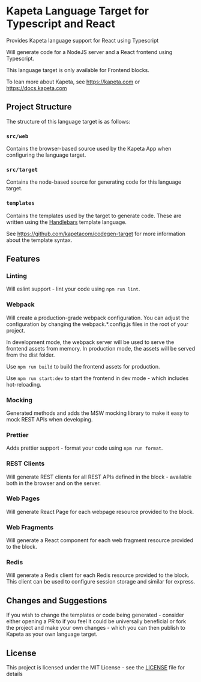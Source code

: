 # Kapeta Language Target for Typescript and React

Provides Kapeta language support for React using Typescript

Will generate code for a NodeJS server and a React frontend using Typescript.

This language target is only available for Frontend blocks.

To lean more about Kapeta, see https://kapeta.com or https://docs.kapeta.com

## Project Structure
The structure of this language target is as follows:

### `src/web`
Contains the browser-based source used by the Kapeta App when configuring the language target.

### `src/target`
Contains the node-based source for generating code for this language target.

### `templates`
Contains the templates used by the target to generate code. These are written using the [Handlebars](https://handlebarsjs.com/) template language.

See https://github.com/kapetacom/codegen-target for more information about the template syntax.

## Features

### Linting
Will eslint support - lint your code using `npm run lint`.

### Webpack
Will create a production-grade webpack configuration. You can adjust the configuration by 
changing the webpack.*.config.js files in the root of your project.

In development mode, the webpack server will be used to serve the frontend assets from memory.
In production mode, the assets will be served from the dist folder.

Use `npm run build` to build the frontend assets for production.

Use `npm run start:dev` to start the frontend in dev mode - which includes hot-reloading.

### Mocking
Generated methods and adds the MSW mocking library to make it easy to mock REST APIs when developing.

### Prettier
Adds prettier support - format your code using `npm run format`.

### REST Clients
Will generate REST clients for all REST APIs defined in the block - available both 
in the browser and on the server.

### Web Pages
Will generate React Page for each webpage resource provided to the block.

### Web Fragments
Will generate a React component for each web fragment resource provided to the block.

### Redis
Will generate a Redis client for each Redis resource provided to the block. 
This client can be used to configure session storage and similar for express.

## Changes and Suggestions

If you wish to change the templates or code being generated - consider either opening a PR
to if you feel it could be universally beneficial or fork the project and make your own changes -
which you can then publish to Kapeta as your own language target.

## License

This project is licensed under the MIT License - see the [LICENSE](LICENSE) file for details
